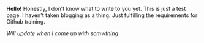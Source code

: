 <strong>Hello!</strong>
Honestly, I don't know what to write to you yet. This is just a test page. I haven't taken blogging as a thing. Just fulfilling the requirements for Github training.

<em>Will update when I come up with somwthing</em>
